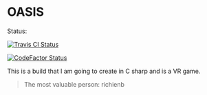 # OASIS

Status:

[![Travis CI Status](https://img.shields.io/travis/com/elemental9/OASIS.svg?style=for-the-badge)](https://travis-ci.com/elemental9/OASIS)

[![CodeFactor Status](https://www.codefactor.io/repository/github/elemental9/oasis/badge/master?style=for-the-badge)](https://www.codefactor.io/repository/github/elemental9/oasis/overview/master)

This is a build that I am going to create in C sharp and is a VR game.

> The most valuable person: richienb
